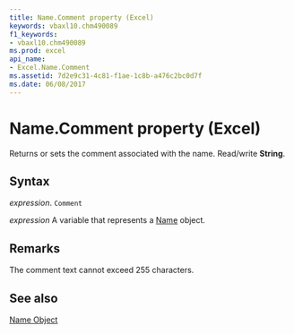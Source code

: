 ```yaml
---
title: Name.Comment property (Excel)
keywords: vbaxl10.chm490089
f1_keywords:
- vbaxl10.chm490089
ms.prod: excel
api_name:
- Excel.Name.Comment
ms.assetid: 7d2e9c31-4c81-f1ae-1c8b-a476c2bc0d7f
ms.date: 06/08/2017
---
```



# Name.Comment property (Excel)

Returns or sets the comment associated with the name. Read/write  **String**.


## Syntax

_expression_. `Comment`

_expression_ A variable that represents a [Name](Excel.Name.md) object.


## Remarks

The comment text cannot exceed 255 characters. 


## See also


[Name Object](Excel.Name.md)

